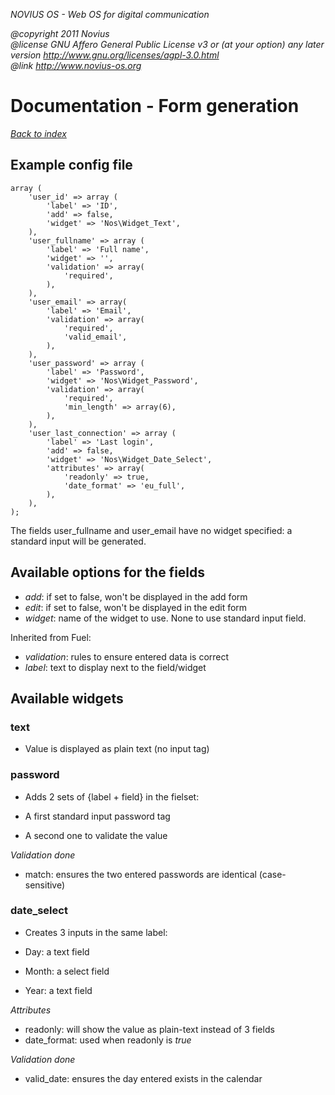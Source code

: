 
*NOVIUS OS - Web OS for digital communication*

*@copyright  2011 Novius<br />
@license    GNU Affero General Public License v3 or (at your option) any later version
            http://www.gnu.org/licenses/agpl-3.0.html<br />
@link http://www.novius-os.org*


<style type="text/css">
code {
    white-space: pre;
}
</style>

 Documentation - Form generation
=================================

*[Back to index](/admin/doc)*

 Example config file
---------------------

```
array (
    'user_id' => array (
        'label' => 'ID',
        'add' => false,
        'widget' => 'Nos\Widget_Text',
    ),
    'user_fullname' => array (
        'label' => 'Full name',
        'widget' => '',
        'validation' => array(
            'required',
        ),
    ),
    'user_email' => array(
        'label' => 'Email',
        'validation' => array(
            'required',
            'valid_email',
        ),
    ),
    'user_password' => array (
        'label' => 'Password',
        'widget' => 'Nos\Widget_Password',
        'validation' => array(
            'required',
            'min_length' => array(6),
        ),
    ),
    'user_last_connection' => array (
        'label' => 'Last login',
        'add' => false,
        'widget' => 'Nos\Widget_Date_Select',
        'attributes' => array(
            'readonly' => true,
            'date_format' => 'eu_full',
        ),
    ),
);
```

The fields user_fullname and user_email have no widget specified: a standard input will be generated.


 Available options for the fields
----------------------------------

* *add*: if set to false, won't be displayed in the add form
* *edit*: if set to false, won't be displayed in the edit form
* *widget*: name of the widget to use. None to use standard input field.

Inherited from Fuel:

* *validation*: rules to ensure entered data is correct
* *label*: text to display next to the field/widget

 Available widgets
-------------------

### text

* Value is displayed as plain text (no input tag)


### password

* Adds 2 sets of {label + field} in the fielset:

 * A first standard input password tag
 * A second one to validate the value

*Validation done*

* match: ensures the two entered passwords are identical (case-sensitive)


### date_select

* Creates 3 inputs in the same label:

 * Day: a text field
 * Month: a select field
 * Year: a text field

*Attributes*

* readonly: will show the value as plain-text instead of 3 fields
* date_format: used when readonly is *true*

*Validation done*

* valid_date: ensures the day entered exists in the calendar